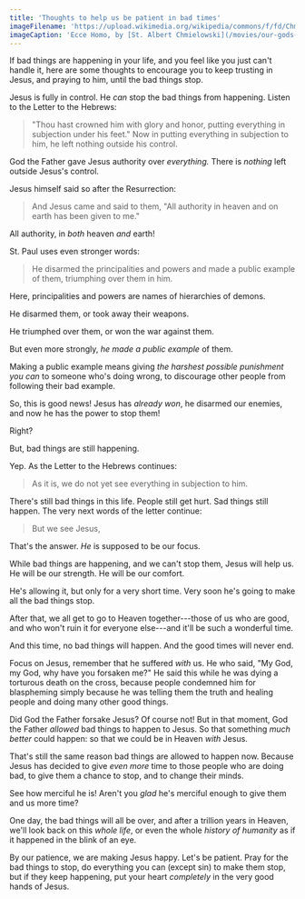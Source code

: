 ```yaml
---
title: 'Thoughts to help us be patient in bad times'
imageFilename: 'https://upload.wikimedia.org/wikipedia/commons/f/fd/ChmielowskiAdam.1881.EcceHomo.jpg'
imageCaption: 'Ecce Homo, by [St. Albert Chmielowski](/movies/our-gods-brother.html)'
---
```


If bad things are happening in your life, and you feel like you just can't handle it, here are some thoughts to encourage you to keep trusting in Jesus, and praying to him, until the bad things stop.

Jesus is fully in control. He *can* stop the bad things from happening. Listen to the Letter to the Hebrews:

> "Thou hast crowned him with glory and honor, putting everything in subjection under his feet." Now in putting everything in subjection to him, he left nothing outside his control.

God the Father gave Jesus authority over *everything.* There is *nothing* left outside Jesus's control.

Jesus himself said so after the Resurrection:

> And Jesus came and said to them, "All authority in heaven and on earth has been given to me."

All authority, in *both* heaven *and* earth!

St. Paul uses even stronger words:

> He disarmed the principalities and powers and made a public example of them, triumphing over them in him.

Here, principalities and powers are names of hierarchies of demons.

He disarmed them, or took away their weapons.

He triumphed over them, or won the war against them.

But even more strongly, *he made a public example* of them.

Making a public example means giving *the harshest possible punishment you can* to someone who's doing wrong, to discourage other people from following their bad example.

So, this is good news! Jesus has *already won*, he disarmed our enemies, and now he has the power to stop them!

Right?

But, bad things are still happening.

Yep. As the Letter to the Hebrews continues:

> As it is, we do not yet see everything in subjection to him.

There's still bad things in this life. People still get hurt. Sad things still happen. The very next words of the letter continue:

> But we see Jesus,

That's the answer. *He* is supposed to be our focus.

While bad things are happening, and we can't stop them, Jesus will help us. He will be our strength. He will be our comfort.

He's allowing it, but only for a very short time. Very soon he's going to make all the bad things stop.

After that, we all get to go to Heaven together---those of us who are good, and who won't ruin it for everyone else---and it'll be such a wonderful time.

And this time, no bad things will happen. And the good times will never end.

Focus on Jesus, remember that he suffered *with* us. He who said, "My God, my God, why have you forsaken me?" He said this while he was dying a torturous death on the cross, because people condemned him for blaspheming simply because he was telling them the truth and healing people and doing many other good things.

Did God the Father forsake Jesus? Of course not! But in that moment, God the Father *allowed* bad things to happen to Jesus. So that something *much better* could happen: so that we could be in Heaven *with* Jesus.

That's still the same reason bad things are allowed to happen now. Because Jesus has decided to give *even more* time to those people who are doing bad, to give them a chance to stop, and to change their minds.

See how merciful he is! Aren't you *glad* he's merciful enough to give them and us more time?

One day, the bad things will all be over, and after a trillion years in Heaven, we'll look back on this *whole life*, or even the whole *history of humanity* as if it happened in the blink of an eye.

By our patience, we are making Jesus happy. Let's be patient. Pray for the bad things to stop, do everything you can (except sin) to make them stop, but if they keep happening, put your heart *completely* in the very good hands of Jesus.
